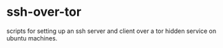# ssh-over-tor
scripts for setting up an ssh server and client over a tor hidden service on ubuntu machines. 
